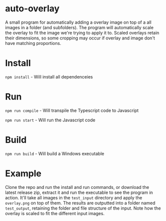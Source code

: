 # auto-overlay

A small program for automatically adding a overlay image on top of a all images in a folder (and subfolders). The program will automatically scale the overlay to fit the image we're trying to apply it to. Scaled overlays retain their dimensions, so some cropping may occur if overlay and image don't have matching proportions.

# Install
`npm install` - Will install all dependenceies

# Run
`npm run compile` - Will transpile the Typescript code to Javascript

`npm run start` - Will run the Javascript code

# Build
`npm run build` - Will build a Windows executable

# Example
Clone the repo and run the install and run commands, or download the latest release zip, extract it and run the executable to see the program in action. It'll take all images in the `test_input` directory and apply the `overlay.png` on top of them. The results are outputted into a folder named `test_output`, retaining the folder and file structure of the input. Note how the overlay is scaled to fit the different input images.
